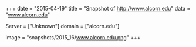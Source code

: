 
+++
date = "2015-04-19"
title = "Snapshot of http://www.alcorn.edu"
data = "www.alcorn.edu"

Server = ["Unknown"]
domain = ["alcorn.edu"]

  image = "snapshots/2015_16/www.alcorn.edu.png"
+++
#
